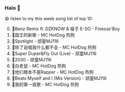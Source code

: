 

### Halo 👋

😄 listen to my this week song list of top 10:

0. 🌈Benz Remix ft. DZKNOW & 瘦子 E-SO - Finesse'Boy
1. 🌈国王的新歌 - MC HotDog 热狗
2. 🌈Spotlight - 顽童MJ116
3. 🌈除了说唱我什么都不会 - MC HotDog 热狗
4. 🌈Super Duper&Fly Out (Live) - 顽童MJ116
5. 🌈2030 - 顽童MJ116
6. 🌈白老鼠 - MC HotDog 热狗
7. 🌈他们根本不是Rapper - MC HotDog 热狗
8. 🌈Beats Myself and I (Mix Version) - 顽童MJ116
9. 🌈我的第一首歌 - MC HotDog 热狗

